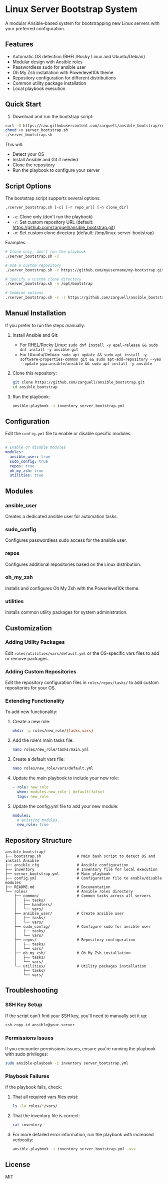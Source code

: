 # Linux Server Bootstrap System

A modular Ansible-based system for bootstrapping new Linux servers with your preferred configuration.

## Features

- Automatic OS detection (RHEL/Rocky Linux and Ubuntu/Debian)
- Modular design with Ansible roles
- Passwordless sudo for ansible user
- Oh My Zsh installation with Powerlevel10k theme
- Repository configuration for different distributions
- Common utility package installation
- Local playbook execution

## Quick Start

1. Download and run the bootstrap script:

```bash
curl -O https://raw.githubusercontent.com/zarguell/ansible_bootstrap/refs/heads/main/server_bootstrap.yml
chmod +x server_bootstrap.sh
./server_bootstrap.sh
```

This will:
- Detect your OS
- Install Ansible and Git if needed
- Clone the repository
- Run the playbook to configure your server

## Script Options

The bootstrap script supports several options:

```
./server_bootstrap.sh [-c] [-r repo_url] [-n clone_dir]
```

- `-c`: Clone only (don't run the playbook)
- `-r`: Set custom repository URL (default: https://github.com/zarguell/ansible_bootstrap.git)
- `-n`: Set custom clone directory (default: /tmp/linux-server-bootstrap)

Examples:

```bash
# Clone only, don't run the playbook
./server_bootstrap.sh -c

# Use a custom repository
./server_bootstrap.sh -r https://github.com/myusername/my-bootstrap.git

# Specify a custom clone directory
./server_bootstrap.sh -n /opt/bootstrap

# Combine options
./server_bootstrap.sh -c -r https://github.com/zarguell/ansible_bootstrap.git -n /opt/bootstrap
```

## Manual Installation

If you prefer to run the steps manually:

1. Install Ansible and Git:
   - For RHEL/Rocky Linux: `sudo dnf install -y epel-release && sudo dnf install -y ansible git`
   - For Ubuntu/Debian: `sudo apt update && sudo apt install -y software-properties-common git && sudo apt-add-repository --yes --update ppa:ansible/ansible && sudo apt install -y ansible`

2. Clone this repository:
   ```bash
   git clone https://github.com/zarguell/ansible_bootstrap.git
   cd ansible_bootstrap
   ```

3. Run the playbook:
   ```bash
   ansible-playbook -i inventory server_bootstrap.yml
   ```

## Configuration

Edit the `config.yml` file to enable or disable specific modules:

```yaml
---
# Enable or disable modules
modules:
  ansible_user: true
  sudo_config: true
  repos: true
  oh_my_zsh: true
  utilities: true
```

## Modules

### ansible_user
Creates a dedicated ansible user for automation tasks.

### sudo_config
Configures passwordless sudo access for the ansible user.

### repos
Configures additional repositories based on the Linux distribution.

### oh_my_zsh
Installs and configures Oh My Zsh with the Powerlevel10k theme.

### utilities
Installs common utility packages for system administration.

## Customization

### Adding Utility Packages

Edit `roles/utilities/vars/default.yml` or the OS-specific vars files to add or remove packages.

### Adding Custom Repositories

Edit the repository configuration files in `roles/repos/tasks/` to add custom repositories for your OS.

### Extending Functionality

To add new functionality:

1. Create a new role:
   ```bash
   mkdir -p roles/new_role/{tasks,vars}
   ```

2. Add the role's main tasks file:
   ```bash
   nano roles/new_role/tasks/main.yml
   ```

3. Create a default vars file:
   ```bash
   nano roles/new_role/vars/default.yml
   ```

4. Update the main playbook to include your new role:
   ```yaml
   - role: new_role
     when: modules.new_role | default(false)
     tags: new_role
   ```

5. Update the config.yml file to add your new module:
   ```yaml
   modules:
     # existing modules...
     new_role: true
   ```

## Repository Structure

```
ansible_bootstrap/
├── bootstrap.sh                # Main bash script to detect OS and install Ansible
├── ansible.cfg                 # Ansible configuration
├── inventory                   # Inventory file for local execution
├── server_bootstrap.yml        # Main playbook
├── config.yml                  # Configuration file to enable/disable modules
├── README.md                   # Documentation
└── roles/                      # Ansible roles directory
    ├── common/                 # Common tasks across all servers
    │   ├── tasks/
    │   ├── handlers/
    │   └── vars/
    ├── ansible_user/           # Create ansible user
    │   ├── tasks/
    │   └── vars/
    ├── sudo_config/            # Configure sudo for ansible user
    │   ├── tasks/
    │   └── vars/
    ├── repos/                  # Repository configuration
    │   ├── tasks/
    │   └── vars/
    ├── oh_my_zsh/              # Oh My Zsh installation
    │   ├── tasks/
    │   └── vars/
    └── utilities/              # Utility packages installation
        ├── tasks/
        └── vars/
```

## Troubleshooting

### SSH Key Setup

If the script can't find your SSH key, you'll need to manually set it up:

```bash
ssh-copy-id ansible@your-server
```

### Permissions Issues

If you encounter permissions issues, ensure you're running the playbook with sudo privileges:

```bash
sudo ansible-playbook -i inventory server_bootstrap.yml
```

### Playbook Failures

If the playbook fails, check:

1. That all required vars files exist:
   ```bash
   ls -la roles/*/vars/
   ```

2. That the inventory file is correct:
   ```bash
   cat inventory
   ```

3. For more detailed error information, run the playbook with increased verbosity:
   ```bash
   ansible-playbook -i inventory server_bootstrap.yml -vvv
   ```

## License

MIT
